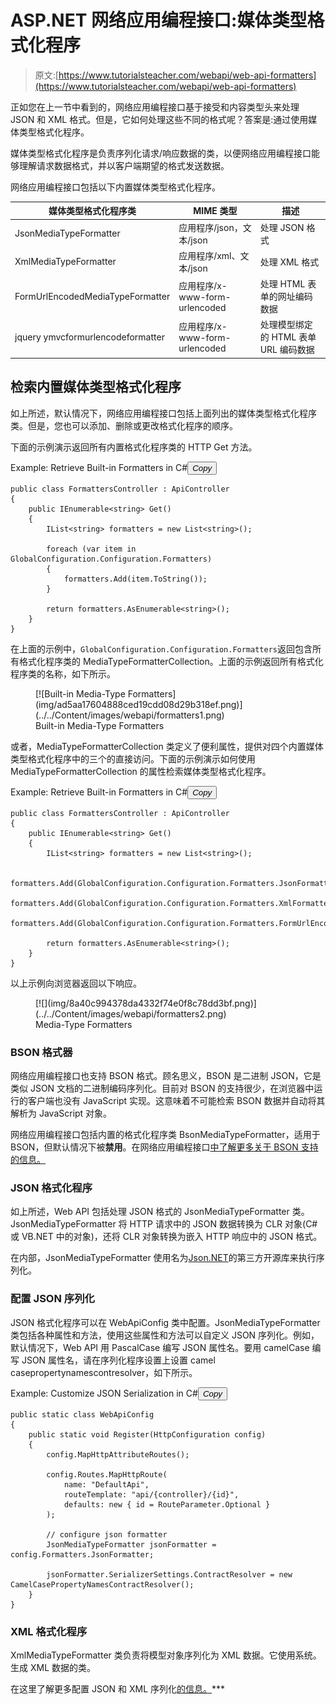 # ASP.NET 网络应用编程接口:媒体类型格式化程序

> 原文:[https://www.tutorialsteacher.com/webapi/web-api-formatters](https://www.tutorialsteacher.com/webapi/web-api-formatters)

正如您在上一节中看到的，网络应用编程接口基于接受和内容类型头来处理 JSON 和 XML 格式。但是，它如何处理这些不同的格式呢？答案是:通过使用媒体类型格式化程序。

媒体类型格式化程序是负责序列化请求/响应数据的类，以便网络应用编程接口能够理解请求数据格式，并以客户端期望的格式发送数据。

网络应用编程接口包括以下内置媒体类型格式化程序。

| 媒体类型格式化程序类 | MIME 类型 | 描述 |
| --- | --- | --- |
| JsonMediaTypeFormatter | 应用程序/json，文本/json | 处理 JSON 格式 |
| XmlMediaTypeFormatter | 应用程序/xml、文本/json | 处理 XML 格式 |
| FormUrlEncodedMediaTypeFormatter | 应用程序/x-www-form-urlencoded | 处理 HTML 表单的网址编码数据 |
| jquery ymvcformurlencodeformatter | 应用程序/x-www-form-urlencoded | 处理模型绑定的 HTML 表单 URL 编码数据 |

## 检索内置媒体类型格式化程序

如上所述，默认情况下，网络应用编程接口包括上面列出的媒体类型格式化程序类。但是，您也可以添加、删除或更改格式化程序的顺序。

下面的示例演示返回所有内置格式化程序类的 HTTP Get 方法。

Example: Retrieve Built-in Formatters in C#<button class="copy-btn pull-right" title="Copy example code">*Copy*</button> 

```
public class FormattersController : ApiController
{
    public IEnumerable<string> Get()
    {
        IList<string> formatters = new List<string>();

        foreach (var item in GlobalConfiguration.Configuration.Formatters)
        {
            formatters.Add(item.ToString());
        }

        return formatters.AsEnumerable<string>();
    }
} 
```

在上面的示例中，`GlobalConfiguration.Configuration.Formatters`返回包含所有格式化程序类的 MediaTypeFormatterCollection。上面的示例返回所有格式化程序类的名称，如下所示。

<figure>[![Built-in Media-Type Formatters](img/ad5aa17604888ced19cdd08d29b318ef.png)](../../Content/images/webapi/formatters1.png)

<figcaption>Built-in Media-Type Formatters</figcaption>

</figure>

或者，MediaTypeFormatterCollection 类定义了便利属性，提供对四个内置媒体类型格式化程序中的三个的直接访问。下面的示例演示如何使用 MediaTypeFormatterCollection 的属性检索媒体类型格式化程序。

Example: Retrieve Built-in Formatters in C#<button class="copy-btn pull-right" title="Copy example code">*Copy*</button> 

```
public class FormattersController : ApiController
{
    public IEnumerable<string> Get()
    {
        IList<string> formatters = new List<string>();

        formatters.Add(GlobalConfiguration.Configuration.Formatters.JsonFormatter.GetType().FullName);
        formatters.Add(GlobalConfiguration.Configuration.Formatters.XmlFormatter.GetType().FullName);
        formatters.Add(GlobalConfiguration.Configuration.Formatters.FormUrlEncodedFormatter.GetType().FullName);

        return formatters.AsEnumerable<string>();
    }
} 
```

以上示例向浏览器返回以下响应。

<figure>[![](img/8a40c994378da4332f74e0f8c78dd3bf.png)](../../Content/images/webapi/formatters2.png)

<figcaption>Media-Type Formatters</figcaption>

</figure>

### BSON 格式器

网络应用编程接口也支持 BSON 格式。顾名思义，BSON 是二进制 JSON，它是类似 JSON 文档的二进制编码序列化。目前对 BSON 的支持很少，在浏览器中运行的客户端也没有 JavaScript 实现。这意味着不可能检索 BSON 数据并自动将其解析为 JavaScript 对象。

网络应用编程接口包括内置的格式化程序类 BsonMediaTypeFormatter，适用于 BSON，但默认情况下被**禁用**。在网络应用编程接口[中了解更多关于 BSON 支持的信息。](https://www.asp.net/web-api/overview/formats-and-model-binding/bson-support-in-web-api-21)

### JSON 格式化程序

如上所述，Web API 包括处理 JSON 格式的 JsonMediaTypeFormatter 类。JsonMediaTypeFormatter 将 HTTP 请求中的 JSON 数据转换为 CLR 对象(C# 或 VB.NET 中的对象)，还将 CLR 对象转换为嵌入 HTTP 响应中的 JSON 格式。

在内部，JsonMediaTypeFormatter 使用名为[Json.NET](https://json.codeplex.com)的第三方开源库来执行序列化。

### 配置 JSON 序列化

JSON 格式化程序可以在 WebApiConfig 类中配置。JsonMediaTypeFormatter 类包括各种属性和方法，使用这些属性和方法可以自定义 JSON 序列化。例如，默认情况下，Web API 用 PascalCase 编写 JSON 属性名。要用 camelCase 编写 JSON 属性名，请在序列化程序设置上设置 camel casepropertynamescontresolver，如下所示。

Example: Customize JSON Serialization in C#<button class="copy-btn pull-right" title="Copy example code">*Copy*</button> 

```
public static class WebApiConfig
{
    public static void Register(HttpConfiguration config)
    {
        config.MapHttpAttributeRoutes();

        config.Routes.MapHttpRoute(
            name: "DefaultApi",
            routeTemplate: "api/{controller}/{id}",
            defaults: new { id = RouteParameter.Optional }
        );

        // configure json formatter
        JsonMediaTypeFormatter jsonFormatter = config.Formatters.JsonFormatter;

        jsonFormatter.SerializerSettings.ContractResolver = new CamelCasePropertyNamesContractResolver();
    }
} 
```

### XML 格式化程序

XmlMediaTypeFormatter 类负责将模型对象序列化为 XML 数据。它使用系统。生成 XML 数据的类。

在这里了解更多配置 JSON 和 XML 序列化[的信息。](https://www.asp.net/web-api/overview/formats-and-model-binding/json-and-xml-serialization)***